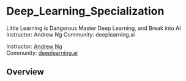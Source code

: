# Deep_Learning_Specialization
Little Learning is Dangerous Master Deep Learning, and Break into AI
Instructor: Andrew Ng
Community: deeplearning.ai

Instructor: [Andrew Ng](http://www.andrewng.org/)  
Community: [deeplearning.ai](https://www.deeplearning.ai/)

## Overview
